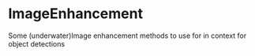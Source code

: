 # ImageEnhancement
Some (underwater)Image enhancement methods to use for in context for object detections 
